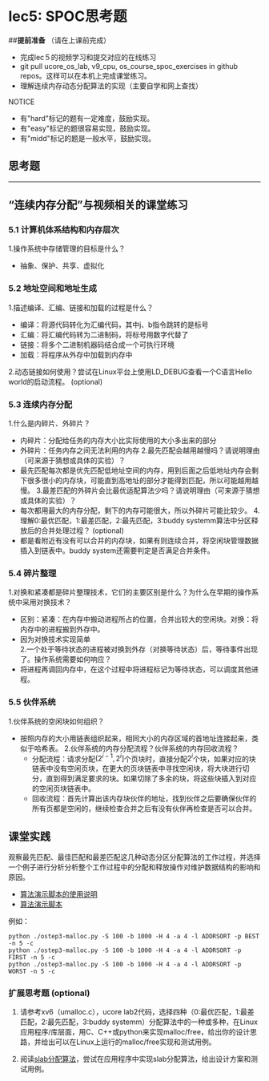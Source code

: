 # lec5: SPOC思考题

##**提前准备**
（请在上课前完成）

- 完成lec５的视频学习和提交对应的在线练习
- git pull ucore_os_lab, v9_cpu, os_course_spoc_exercises in github repos。这样可以在本机上完成课堂练习。
- 理解连续内存动态分配算法的实现（主要自学和网上查找）

NOTICE
- 有"hard"标记的题有一定难度，鼓励实现。
- 有"easy"标记的题很容易实现，鼓励实现。
- 有"midd"标记的题是一般水平，鼓励实现。


## 思考题
---

## “连续内存分配”与视频相关的课堂练习

### 5.1 计算机体系结构和内存层次

1.操作系统中存储管理的目标是什么？
* 抽象、保护、共享、虚拟化

### 5.2 地址空间和地址生成
1.描述编译、汇编、链接和加载的过程是什么？
* 编译：将源代码转化为汇编代码，其中j、b指令跳转的是标号
* 汇编：将汇编代码转为二进制码，将标号用数字代替了
* 链接：将多个二进制机器码结合成一个可执行环境
* 加载：将程序从外存中加载到内存中

2.动态链接如何使用？尝试在Linux平台上使用LD_DEBUG查看一个C语言Hello world的启动流程。  (optional)



### 5.3 连续内存分配
1.什么是内碎片、外碎片？
* 内碎片：分配给任务的内存大小比实际使用的大小多出来的部分
* 外碎片：任务内存之间无法利用的内存
2.最先匹配会越用越慢吗？请说明理由（可来源于猜想或具体的实验）？
* 最先匹配每次都是优先匹配低地址空间的内存，用到后面之后低地址内存会剩下很多很小的内存块，可能直到高地址的部分才能得到匹配，所以可能越用越慢。
3.最差匹配的外碎片会比最优适配算法少吗？请说明理由（可来源于猜想或具体的实验）？
* 每次都用最大的内存分配，剩下的内存可能很大，所以外碎片可能比较少。
4.理解0:最优匹配，1:最差匹配，2:最先匹配，3:buddy systemm算法中分区释放后的合并处理过程？ (optional)
* 都是看附近有没有可以合并的内存块，如果有则连续合并，将空闲块管理数据插入到链表中。buddy system还需要判定是否满足合并条件。


### 5.4 碎片整理
1.对换和紧凑都是碎片整理技术，它们的主要区别是什么？为什么在早期的操作系统中采用对换技术？
* 区别：紧凑：在内存中搬动进程所占的位置，合并出较大的空闲块。对换：将内存中的进程搬到外存中。
* 因为对换技术实现简单  
2.一个处于等待状态的进程被对换到外存（对换等待状态）后，等待事件出现了。操作系统需要如何响应？
* 将进程再调回内存中，在这个过程中将进程标记为等待状态，可以调度其他进程。

### 5.5 伙伴系统
1.伙伴系统的空闲块如何组织？
* 按照内存的大小用链表组织起来，相同大小的内存区域的首地址连接起来，类似于哈希表。
2.伙伴系统的内存分配流程？伙伴系统的内存回收流程？
	* 分配流程：请求分配$(2^{i-1}, 2^i]$个页块时，直接分配$2^i$个块，如果对应的块链表中没有空闲页块，在更大的页块链表中寻找空闲块，将大块进行切分，直到得到满足要求的块。如果切除了多余的块，将这些块插入到对应的空闲页块链表中。
	* 回收流程：首先计算出该内存块伙伴的地址，找到伙伴之后要确保伙伴的所有页都是空闲的，继续检查合并之后有没有伙伴再检查是否可以合并。

## 课堂实践

观察最先匹配、最佳匹配和最差匹配这几种动态分区分配算法的工作过程，并选择一个例子进行分析分析整个工作过程中的分配和释放操作对维护数据结构的影响和原因。

  * [算法演示脚本的使用说明](https://github.com/chyyuu/os_tutorial_lab/blob/master/ostep/ostep3-malloc.md)
  * [算法演示脚本](https://github.com/chyyuu/os_tutorial_lab/blob/master/ostep/ostep3-malloc.py)

例如：
```
python ./ostep3-malloc.py -S 100 -b 1000 -H 4 -a 4 -l ADDRSORT -p BEST -n 5 -c
python ./ostep3-malloc.py -S 100 -b 1000 -H 4 -a 4 -l ADDRSORT -p FIRST -n 5 -c
python ./ostep3-malloc.py -S 100 -b 1000 -H 4 -a 4 -l ADDRSORT -p WORST -n 5 -c
```

### 扩展思考题 (optional)

1. 请参考xv6（umalloc.c），ucore lab2代码，选择四种（0:最优匹配，1:最差匹配，2:最先匹配，3:buddy systemm）分配算法中的一种或多种，在Linux应用程序/库层面，用C、C++或python来实现malloc/free，给出你的设计思路，并给出可以在Linux上运行的malloc/free实现和测试用例。


2. 阅读[slab分配算法](http://en.wikipedia.org/wiki/Slab_allocation)，尝试在应用程序中实现slab分配算法，给出设计方案和测试用例。
